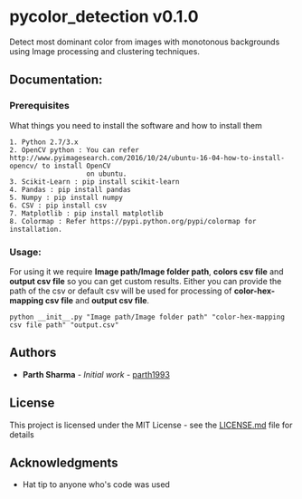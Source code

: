 # pycolor_detection v0.1.0
Detect most dominant color from images with monotonous backgrounds using Image processing and clustering techniques.

## Documentation:

### Prerequisites

What things you need to install the software and how to install them

```
1. Python 2.7/3.x
2. OpenCV python : You can refer http://www.pyimagesearch.com/2016/10/24/ubuntu-16-04-how-to-install-opencv/ to install OpenCV 
                   on ubuntu.
3. Scikit-Learn : pip install scikit-learn
4. Pandas : pip install pandas
5. Numpy : pip install numpy
6. CSV : pip install csv
7. Matplotlib : pip install matplotlib
8. Colormap : Refer https://pypi.python.org/pypi/colormap for installation.
```

### Usage:

For using it we require **Image path/Image folder path**, **colors csv file** and **output csv file** so you can get custom results. Either you can provide the path of the csv or default csv will be used for processing of **color-hex-mapping csv file** and **output csv file**.

```
python __init__.py "Image path/Image folder path" "color-hex-mapping csv file path" "output.csv"
```


## Authors

* **Parth Sharma** - *Initial work* - [parth1993](https://github.com/parth1993)


## License

This project is licensed under the MIT License - see the [LICENSE.md](LICENSE.md) file for details

## Acknowledgments

* Hat tip to anyone who's code was used







